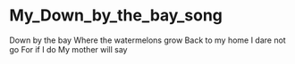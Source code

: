 # My_Down_by_the_bay_song

Down by the bay
Where the watermelons grow
Back to my home
I dare not go
For if I do
My mother will say
